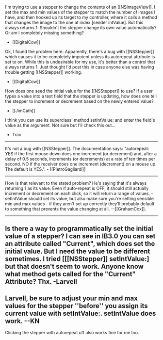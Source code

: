 I'm trying to use a stepper to change the contents of an [[NSImageView]]. I set the max and min values of the stepper to match the number of images I have, and then hooked up its target to my controller, where it calls a method that changes the image to the one at index [sender intValue]. But this always returns 1. Shouldn't the stepper change its own value automatically? Or am I completely missing something?

- [[DigitalCow]]

Ok, I found the problem here. Apparently, there's a bug with [[NSStepper]] which causes it to be completely impotent unless its autorepeat attribute is set to on. While this is undesirable for my use, it's better than a control that always returns 1. Just thought I'd post this in case anyone else was having trouble getting [[NSStepper]] working.

-  [[DigitalCow]]

How does one seed the initial value for the [[NSStepper]] to use?  If a user types a value into a text field that the stepper is updating, how does one tell the stepper to increment or decrement based on the newly entered value?  

- [[JimCath]]

I think you can use its superclass' method setIntValue: and enter the field's value as the argument. Not sure but I'll check this out...

- Trax

----
It's not a bug with [[NSStepper]]. The documentation says: "autorepeat: YES if the first mouse down does one increment (or decrement) and, after a delay of 0.5 seconds, increments (or decrements) at a rate of ten times per second. NO if the receiver does one increment (decrement) on a mouse up. The default is YES.". - [[PietroGagliardi]]

----

How is that relevant to the stated problem? He's saying that it's always returning 1 as its value. Even if auto-repeat is OFF, it should still actually increment or decrement on each click, so it will return a range of values. -setIntValue should set its value, but also make sure you're setting sensible min and max values - if they aren't set up correctly they'll probably default to something that prevents the value changing at all. --[[GrahamCox]].

----
Is there a way to programmatically set the initial value of a stepper?  I can see in IB3.0 you can set an attribute called "Current", which does set the initial value. But I need the value to be different sometimes. I tried [[[NSStepper]] setIntValue:] but that doesn't seem to work.  Anyone know what method gets called for the "Current" Attribute? Thx.
-Larvell
----

Larvell, be sure to adjust your min and max values for the stepper ''before'' you assign its current value with setIntValue:. setIntValue does work.
--KN
----

Clicking the stepper with autorepeat off also works fine for me too.